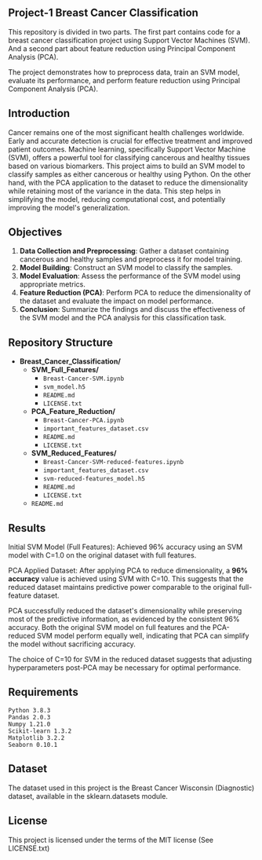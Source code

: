 ## Project-1 Breast Cancer Classification


This repository is divided in two parts. The first part contains code for a breast cancer classification project using Support Vector Machines (SVM). And a second part about feature reduction using Principal Component Analysis (PCA).

The project demonstrates how to preprocess data, train an SVM model, evaluate its performance, and perform feature reduction using Principal Component Analysis (PCA).

## Introduction

Cancer remains one of the most significant health challenges worldwide. Early and accurate detection is crucial for effective treatment and improved patient outcomes. Machine learning, specifically Support Vector Machine (SVM), offers a powerful tool for classifying cancerous and healthy tissues based on various biomarkers. This project aims to build an SVM model to classify samples as either cancerous or healthy using Python. On the other hand, with the PCA application to the dataset to reduce the dimensionality while retaining most of the variance in the data. This step helps in simplifying the model, reducing computational cost, and potentially improving the model's generalization.

## Objectives

1. **Data Collection and Preprocessing**: Gather a dataset containing cancerous and healthy samples and preprocess it for model training.
2. **Model Building**: Construct an SVM model to classify the samples.
3. **Model Evaluation**: Assess the performance of the SVM model using appropriate metrics.
4. **Feature Reduction (PCA)**: Perform PCA to reduce the dimensionality of the dataset and evaluate the impact on model performance.
5. **Conclusion**: Summarize the findings and discuss the effectiveness of the SVM model and the PCA analysis for this classification task.


## Repository Structure

- **Breast_Cancer_Classification/**
  - **SVM_Full_Features/**
    - `Breast-Cancer-SVM.ipynb`
    -  `svm_model.h5`
    - `README.md`
    - `LICENSE.txt`
  - **PCA_Feature_Reduction/**
    - `Breast-Cancer-PCA.ipynb`
    - `important_features_dataset.csv`
    - `README.md`
    - `LICENSE.txt`
  - **SVM_Reduced_Features/**
    - `Breast-Cancer-SVM-reduced-features.ipynb`
    -  `important_features_dataset.csv`
    - `svm-reduced-features_model.h5`
    - `README.md`
    - `LICENSE.txt`
  - `README.md`


## Results 
Initial SVM Model (Full Features): Achieved 96% accuracy using an SVM model with C=1.0 on the original dataset with full features.

PCA Applied Dataset: After applying PCA to reduce dimensionality, a **96% accuracy** value is achieved using SVM with C=10. This suggests that the reduced dataset maintains predictive power comparable to the original full-feature dataset.

 PCA successfully reduced the dataset's dimensionality while preserving most of the predictive information, as evidenced by the consistent 96% accuracy. Both the original SVM model on full features and the PCA-reduced SVM model perform equally well, indicating that PCA can simplify the model without sacrificing accuracy.

The choice of C=10 for SVM in the reduced dataset suggests that adjusting hyperparameters post-PCA may be necessary for optimal performance.


## Requirements

    Python 3.8.3
    Pandas 2.0.3
    Numpy 1.21.0
    Scikit-learn 1.3.2
    Matplotlib 3.2.2
    Seaborn 0.10.1


## Dataset

The dataset used in this project is the Breast Cancer Wisconsin (Diagnostic) dataset, available in the sklearn.datasets module.



## License

This project is licensed under the terms of the MIT license (See LICENSE.txt)
